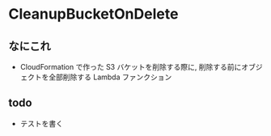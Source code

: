 # CleanupBucketOnDelete

## なにこれ

* CloudFormation で作った S3 バケットを削除する際に, 削除する前にオブジェクトを全部削除する Lambda ファンクション

## todo

* テストを書く
